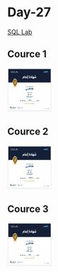 # Day-27
[SQL Lab](https://satr.codes/)

## Cource 1
<img src="certificate ghada sql 1.png" width=100px; height=100px;>


## Cource 2
<img src="certificate ghada sql 2.png" width=100px; height=100px;>


## Cource 3
<img src="certificate ghada sql 3.png" width=100px; height=100px;>
